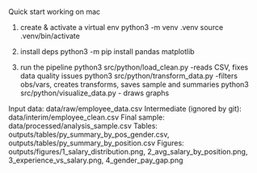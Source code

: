 Quick start 
working on mac
1) create & activate a virtual env 
python3 -m venv .venv
source .venv/bin/activate

2) install deps
python3 -m pip install pandas matplotlib

3) run the pipeline 
python3 src/python/load_clean.py -reads CSV, fixes data quality issues
python3 src/python/transform_data.py  -filters obs/vars, creates transforms, saves sample and summaries
python3 src/python/visualize_data.py - draws graphs 


Input data: data/raw/employee_data.csv
Intermediate (ignored by git): data/interim/employee_clean.csv
Final sample: data/processed/analysis_sample.csv
Tables: outputs/tables/py_summary_by_pos_gender.csv, outputs/tables/py_summary_by_position.csv
Figures: outputs/figures/1_salary_distribution.png, 2_avg_salary_by_position.png,
3_experience_vs_salary.png, 4_gender_pay_gap.png
